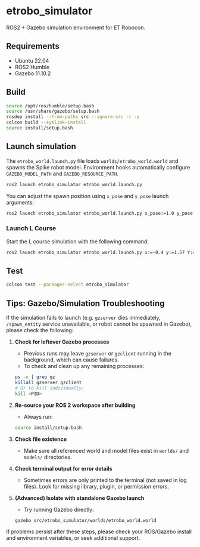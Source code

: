# etrobo_simulator

ROS2 + Gazebo simulation environment for ET Robocon.

## Requirements
- Ubuntu 22.04
- ROS2 Humble
- Gazebo 11.10.2

## Build
```bash
source /opt/ros/humble/setup.bash
source /usr/share/gazebo/setup.bash
rosdep install --from-paths src --ignore-src -r -y
colcon build --symlink-install
source install/setup.bash
```

## Launch simulation
The `etrobo_world.launch.py` file loads `worlds/etrobo_world.world` and spawns the Spike robot model. Environment hooks automatically configure `GAZEBO_MODEL_PATH` and `GAZEBO_RESOURCE_PATH`.

```bash
ros2 launch etrobo_simulator etrobo_world.launch.py
```

You can adjust the spawn position using `x_pose` and `y_pose` launch arguments:
```bash
ros2 launch etrobo_simulator etrobo_world.launch.py x_pose:=1.0 y_pose:=2.0
```

### Launch L Course

Start the L course simulation with the following command:

```bash
ros2 launch etrobo_simulator etrobo_world.launch.py x:=-0.4 y:=1.57 Y:=-1.570796327
```

## Test
```bash
colcon test --packages-select etrobo_simulator
```

## Tips: Gazebo/Simulation Troubleshooting

If the simulation fails to launch (e.g. `gzserver` dies immediately, `/spawn_entity` service unavailable, or robot cannot be spawned in Gazebo), please check the following:

1. **Check for leftover Gazebo processes**

   - Previous runs may leave `gzserver` or `gzclient` running in the background, which can cause failures.
   - To check and clean up any remaining processes:

   ```bash
   ps -e | grep gz
   killall gzserver gzclient
   # Or to kill individually:
   kill <PID>
   ```

2. **Re-source your ROS 2 workspace after building**

   - Always run:

   ```bash
   source install/setup.bash
   ```

3. **Check file existence**

   - Make sure all referenced world and model files exist in `worlds/` and `models/` directories.

4. **Check terminal output for error details**

   - Sometimes errors are only printed to the terminal (not saved in log files). Look for missing library, plugin, or permission errors.

5. **(Advanced) Isolate with standalone Gazebo launch**

   - Try running Gazebo directly:

   ```bash
   gazebo src/etrobo_simulator/worlds/etrobo_world.world
   ```

If problems persist after these steps, please check your ROS/Gazebo install and environment variables, or seek additional support.
